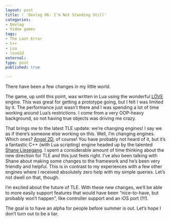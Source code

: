 ```yaml
---
layout: post
title: ! 'Devlog 06: I’m Not Standing Still'
categories:
- Devlog
- Video games
tags:
- The Last Error
- C++
- Lua
- love2d
external:
type: post
published: true

---
```


There have been a few changes in my little world.

The game, up until this point, was written in Lua using the wonderful [LÖVE](https://love2d.org/) engine. This was great for getting a prototype going, but I felt I was limited by it. The performance just wasn’t there and I was spending a lot of time working around Lua’s restrictions. I come from a very OOP-heavy background, so not having true objects was driving me crazy.


That brings me to the latest TLE update: we’re changing engines! I say we as if there’s someone else working on this. Well, 
I’m changing engines. Which ones? [Angel 2D](http://angel2d.com/), of course! You have probably not heard of it, but it’s a fantastic C++ (with Lua scripting) engine headed up by the talented [Shane Liesegang](http://shaneliesegang.com/). I spent a considerable amount of time thinking about the new direction for TLE and this just feels right. I’ve also been talking with Shane about making some changes to the framework and he’s been very friendly and helpful. This is in contrast to my experiences with a few other engines where I received absolutely zero help with my simple queries. Let’s not dwell on that, though.

I’m excited about the future of TLE. With these new changes, we’ll be able to more easily support features that would have been “nice-to-have, but probably won’t happen”, like controller support and an iOS port (!!!).

The goal is to have an alpha for people before summer is out. Let’s hope I don’t turn out to be a liar.
